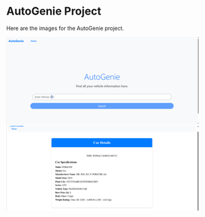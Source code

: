 # AutoGenie Project

Here are the images for the AutoGenie project.

![Autogenie Image 1](AutoGenie1.png)
![Autogenie Image 2](AutoGenie2.png)


